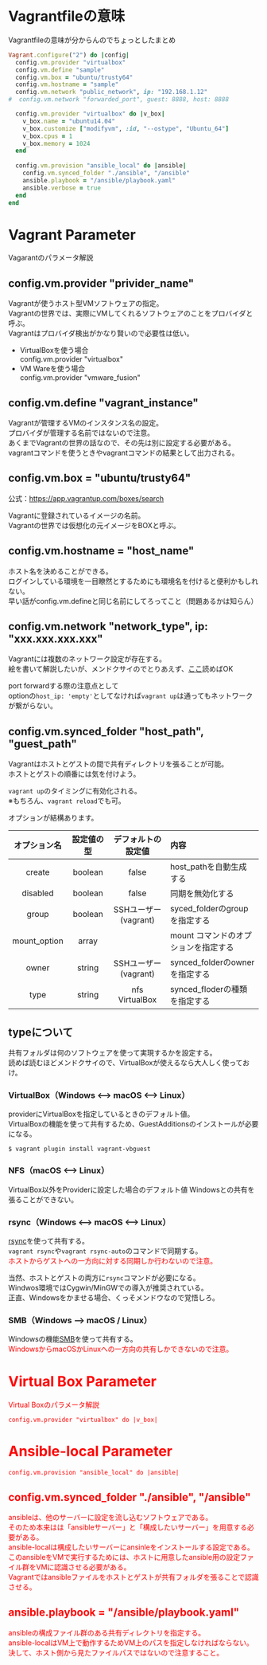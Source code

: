 # Vagrantfileの意味
Vagrantfileの意味が分からんのでちょっとしたまとめ


```ruby
Vagrant.configure("2") do |config|
  config.vm.provider "virtualbox"
  config.vm.define "sample"
  config.vm.box = "ubuntu/trusty64"
  config.vm.hostname = "sample"
  config.vm.network "public_network", ip: "192.168.1.12"
#  config.vm.network "forwarded_port", guest: 8888, host: 8888

  config.vm.provider "virtualbox" do |v_box|
    v_box.name = "ubuntu14.04"
    v_box.customize ["modifyvm", :id, "--ostype", "Ubuntu_64"]
    v_box.cpus = 1
    v_box.memory = 1024
  end
  
  config.vm.provision "ansible_local" do |ansible|
    config.vm.synced_folder "./ansible", "/ansible"
    ansible.playbook = "/ansible/playbook.yaml"
    ansible.verbose = true
  end
end

```

# Vagrant Parameter
Vagarantのパラメータ解説

## config.vm.provider "privider_name"
Vagrantが使うホスト型VMソフトウェアの指定。  
Vagrantの世界では、実際にVMしてくれるソフトウェアのことをプロバイダと呼ぶ。  
Vagrantはプロバイダ検出がかなり賢いので必要性は低い。  

- VirtualBoxを使う場合  
config.vm.provider "virtualbox"
- VM Wareを使う場合  
config.vm.provider "vmware_fusion"


## config.vm.define "vagrant_instance"
Vagrantが管理するVMのインスタンス名の設定。  
プロバイダが管理する名前ではないので注意。  
あくまでVagrantの世界の話なので、その先は別に設定する必要がある。  
vagrantコマンドを使うときやvagrantコマンドの結果として出力される。  

## config.vm.box = "ubuntu/trusty64"
公式：https://app.vagrantup.com/boxes/search  
  
Vagrantに登録されているイメージの名前。  
Vagrantの世界では仮想化の元イメージをBOXと呼ぶ。  

##  config.vm.hostname = "host_name"
ホスト名を決めることができる。  
ログインしている環境を一目瞭然とするためにも環境名を付けると便利かもしれない。  
早い話がconfig.vm.defineと同じ名前にしてろってこと（問題あるかは知らん）  

## config.vm.network "network_type", ip: "xxx.xxx.xxx.xxx"
Vagrantには複数のネットワーク設定が存在する。  
絵を書いて解説したいが、メンドクサイのでとりあえず、[ここ](http://labs.septeni.co.jp/entry/20140707/1404670069)読めばOK

port forwardする際の注意点として  
optionの`host_ip: 'empty'`としてなければ`vagrant up`は通ってもネットワークが繋がらない。

## config.vm.synced_folder "host_path", "guest_path"
Vagrantはホストとゲストの間で共有ディレクトリを張ることが可能。  
ホストとゲストの順番には気を付けよう。  

`vagrant up`のタイミングに有効化される。  
※もちろん、`vagrant reload`でも可。

オプションが結構あります。  

|オプション名|設定値の型|デフォルトの設定値|内容|
|:---:|:---:|:---:|:---|
|create|boolean|false|host_pathを自動生成する|
|disabled|boolean|false|同期を無効化する|
|group|boolean|SSHユーザー<br>(vagrant)| syced_folderのgroupを指定する|
|mount_option|array||mount コマンドのオプションを指定する|
|owner|string|SSHユーザー<br>(vagrant)|synced_folderのownerを指定する|
|type|string|nfs<br>VirtualBox|synced_floderの種類を指定する|

## typeについて
共有フォルダは何のソフトウェアを使って実現するかを設定する。  
読めば読むほどメンドクサイので、VirtualBoxが使えるなら大人しく使っておけ。

### VirtualBox（Windows <--> macOS <--> Linux）  
providerにVirtualBoxを指定しているときのデフォルト値。  
VirtualBoxの機能を使って共有するため、GuestAdditionsのインストールが必要になる。  

```bash:GuestAdditions_pluginのインストール方法
$ vagrant plugin install vagrant-vbguest
```

### NFS（macOS <--> Linux）  
VirtualBox以外をProviderに設定した場合のデフォルト値
Windowsとの共有を張ることができない。

### rsync（Windows <--> macOS <--> Linux）  
[rsync](https://ja.wikipedia.org/wiki/Rsync)を使って共有する。  
`vagrant rsync`や`vagrant rsync-auto`のコマンドで同期する。  
<font color=red>ホストからゲストへの一方向に対する同期しか行わないので注意。</font>  
  
当然、ホストとゲストの両方に`rsync`コマンドが必要になる。  
Windwos環境ではCygwin/MinGWでの導入が推奨されている。  
正直、Windowsをかませる場合、くっそメンドウなので覚悟しろ。

### SMB（Windows --> macOS / Linux）
Windowsの機能[SMB](https://ja.wikipedia.org/wiki/Server_Message_Block)を使って共有する。  
<font color=red>WindowsからmacOSかLinuxへの一方向の共有しかできないので注意。</fonr>



# Virtual Box Parameter
Virtual Boxのパラメータ解説

```Vagrantfile
config.vm.provider "virtualbox" do |v_box|
```


# Ansible-local Parameter

```Vagrantfile
config.vm.provision "ansible_local" do |ansible|
```

## config.vm.synced_folder "./ansible", "/ansible"
ansibleは、他のサーバーに設定を流し込むソフトウェアである。  
そのため本来はは「ansibleサーバー」と「構成したいサーバー」を用意する必要がある。  
ansible-localは構成したいサーバーにansinleをインストールする設定である。  
このansibleをVMで実行するためには、ホストに用意したansible用の設定ファイル群をVMに認識させる必要がある。  
Vagrantではansibleファイルを<font color=red>ホストとゲストが共有フォルダを張ること</font>で認識させる。  

## ansible.playbook = "/ansible/playbook.yaml"
ansibleの構成ファイル群のある共有ディレクトリを指定する。  
ansible-localはVM上で動作するため<font color=red>VM上のパスを指定しなければならない</font>。  
決して、ホスト側から見たファイルパスではないので注意すること。  


## 





